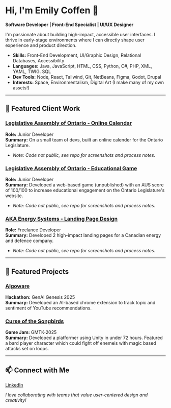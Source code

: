 # Hi, I'm Emily Coffen 💫

**Software Developer | Front-End Specialist | UI/UX Designer**

I'm passionate about building high-impact, accessible user interfaces. I thrive in early-stage environments where I can directly shape user experience and product direction.

- **Skills:** Front-End Development, UI/Graphic Design, Relational Databases, Accessibility
- **Languages:** Java, JavaScript, HTML, CSS, Python, C#, PHP, XML, YAML, TWIG. SQL
- **Dev Tools:** Node, React, Tailwind, Git, NetBeans, Figma, Godot, Drupal
- **Interests:** Space, Environmentalism, Digital Art (I make many of my own assets!)

---

## 🌟 Featured Client Work

### [Legislative Assembly of Ontario - Online Calendar](https://github.com/e-laflamme/legislative-calendar-portfolio)
**Role:** Junior Developer  
**Summary:** On a small team of devs, built an online calender for the Ontario Legislature.
- *Note: Code not public, see repo for screenshots and process notes.*

### [Legislative Assembly of Ontario - Educational Game](https://github.com/e-laflamme/legislative-game-portfolio)
**Role:** Junior Developer  
**Summary:** Developed a web-based game (unpublished) with an AUS score of 100/100 to increase educational engagement on the Ontario Legislature's website.
- *Note: Code not public, see repo for screenshots and process notes.*

### [AKA Energy Systems - Landing Page Design](https://github.com/e-laflamme/aka-portfolio)
**Role:** Freelance Developer  
**Summary:** Developed 2 high-impact landing pages for a Canadian energy and defence company. 
- *Note: Code not public, see repo for screenshots and process notes.*

---

## 🌟 Featured Projects

### [Algoware](https://github.com/e-laflamme/Algoware)
**Hackathon:** GenAI Genesis 2025<br>
**Summary:** Developed an AI-based chrome extension to track topic and sentiment of YouTube recommendations.

### [Curse of the Songbirds](https://github.com/faizahsayyid/gmtk-2025)
**Game Jam:** GMTK-2025<br>
**Summary:** Developed a platformer using Unity in under 72 hours. Featured a bard player character which could fight off enemeis with magic based attacks set on loops.

---

## 📫 Connect with Me
[LinkedIn](https://www.linkedin.com/in/emily-coffen/)


*I love collaborating with teams that value user-centered design and creativity!*
